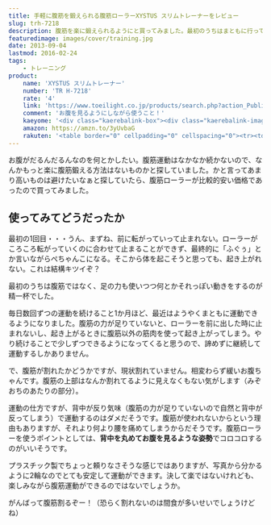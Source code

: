 ```yaml
---
title: 手軽に腹筋を鍛えられる腹筋ローラーXYSTUS スリムトレーナーをレビュー
slug: trh-7218
description: 腹筋を楽に鍛えられるようにと買ってみました。最初のうちはまともに行って帰れないほど負荷が強力です。続けることで少しずつまともにできるようになります。背中を反らして使うと腰を痛めるので、お腹を見るように背中を丸めて使うのがコツだそうです。
featuredimage: images/cover/training.jpg
date: 2013-09-04
lastmod: 2016-02-24
tags: 
    - トレーニング
product:
    name: 'XYSTUS スリムトレーナー'
    number: 'TR H-7218'
    rate: '4'
    link: 'https://www.toeilight.co.jp/products/search.php?action_Public_Product_Detail=true&s_type=&kanri=11548&p=339&start='
    comment: 'お腹を見るようにしながら使うこと！'
    kaeyome: '<div class="kaerebalink-box"><div class="kaerebalink-image"><a href="https://www.amazon.co.jp/exec/obidos/ASIN/B0013CZQZ8/illusionspace-22/ref=nosim/" rel="nofollow" target="_blank"><img src="https://ecx.images-amazon.com/images/I/41yvkI0m1EL._SL160_.jpg" style="border: none;" /></a></div><div class="kaerebalink-info"><div class="kaerebalink-name"><a href="https://www.amazon.co.jp/exec/obidos/ASIN/B0013CZQZ8/illusionspace-22/ref=nosim/" rel="nofollow" target="_blank">XYSTUS(ジスタス) スリムトレーナーTR H-7218</a><div class="kaerebalink-powered-date">posted with <a href="https://kaereba.com" rel="nofollow" target="_blank">カエレバ</a></div></div><div class="kaerebalink-detail"> TOEI LIGHT(トーエイライト)     </div><div class="kaerebalink-link1"><div class="shoplinkamazon"><a href="https://www.amazon.co.jp/gp/search?keywords=TR%20H-7218&__mk_ja_JP=%83J%83%5E%83J%83i&tag=illusionspace-22" rel="nofollow" target="_blank" title="アマゾン" >Amazonで購入</a></div><div class="shoplinkrakuten"><a href="https://hb.afl.rakuten.co.jp/hgc/0e95387f.f2aef20d.0e953880.25e412bd/?pc=http%3A%2F%2Fsearch.rakuten.co.jp%2Fsearch%2Fmall%2FTR%2520H-7218%2F-%2Ff.1-p.1-s.1-sf.0-st.A-v.2%3Fx%3D0%26scid%3Daf_ich_link_urltxt%26m%3Dhttp%3A%2F%2Fm.rakuten.co.jp%2F" rel="nofollow" target="_blank" title="楽天市場" >楽天市場で購入</a></div></div></div><div class="booklink-footer" style="clear: left"></div></div>'
    amazon: https://amzn.to/3yUvbaG
    rakuten: '<table border="0" cellpadding="0" cellspacing="0"><tr><td valign="top"><div style="border:1px solid;margin:0px;padding:6px 0px;width:120px;text-align:center;float:left"><a href="https://hb.afl.rakuten.co.jp/hgc/11b1bb94.b2a324b4.11b1bb95.d0c9ac2b/?pc=http%3a%2f%2fitem.rakuten.co.jp%2fshapeshop%2fss0044%2f%3fscid%3daf_link_tbl&m=http%3a%2f%2fm.rakuten.co.jp%2fshapeshop%2fi%2f10012413%2f" target="_blank"><img src="https://hbb.afl.rakuten.co.jp/hgb/?pc=http%3a%2f%2fthumbnail.image.rakuten.co.jp%2f%400_mall%2fshapeshop%2fcabinet%2fss0044.jpg%3f_ex%3d80x80&m=http%3a%2f%2fthumbnail.image.rakuten.co.jp%2f%400_mall%2fshapeshop%2fcabinet%2fss0044.jpg%3f_ex%3d64x64" alt="【腹筋トレーニング器具】ボディ全体を鍛えられるローラー運動！【筋..." border="0" style="margin:0px;padding:0px"></a><p style="font-size:12px;line-height:1.4em;text-align:left;margin:0px;padding:2px 6px"><a href="https://hb.afl.rakuten.co.jp/hgc/11b1bb94.b2a324b4.11b1bb95.d0c9ac2b/?pc=http%3a%2f%2fitem.rakuten.co.jp%2fshapeshop%2fss0044%2f%3fscid%3daf_link_tbl&m=http%3a%2f%2fm.rakuten.co.jp%2fshapeshop%2fi%2f10012413%2f" target="_blank">【腹筋トレーニング器具】ボディ全体を鍛えられるローラー運動！【筋...</a> </div></td></tr></table>'
---
```


お腹がだるんだるんなのを何とかしたい。腹筋運動はなかなか続かないので、なんかもっと楽に腹筋鍛える方法はないものかと探していました。かと言ってあまり高いものは避けたいなぁと探していたら、腹筋ローラーが比較的安い価格であったので買ってみました。

## 使ってみてどうだったか

最初の1回目・・・うん、まずね、前に転がっていって止まれない。ローラーがころころ転がっていくのに合わせて止まることができず、最終的に「ふぐぅ」とか言いながらぺちゃんこになる。そこから体を起こそうと思っても、起き上がれない。これは結構キツイぞ？

最初のうちは腹筋ではなく、足の力も使いつつ何とかそれっぽい動きをするのが精一杯でした。

毎日数回ずつの運動を続けること1か月ほど、最近はようやくまともに運動できるようになりました。腹筋の力が足りていないと、ローラーを前に出した時に止まれないし、起き上がるときに腹筋以外の筋肉を使って起き上がってしまう。やり続けることで少しずつできるようになってくると思うので、諦めずに継続して運動するしかありません。

で、腹筋が割れたかどうかですが、現状割れていません。相変わらず緩いお腹ちゃんです。腹筋の上部はなんか割れてるように見えなくもない気がします（みぞおちのあたりの部分）。

運動の仕方ですが、背中が反り気味（腹筋の力が足りていないので自然と背中が反ってしまう）で運動するのはダメだそうです。腹筋が使われないからという理由もありますが、それより何より腰を痛めてしまうからだそうです。腹筋ローラーを使うポイントとしては、<strong>背中を丸めてお腹を見るような姿勢</strong>でコロコロするのがいいそうです。

プラスチック製でちょっと頼りなさそうな感じではありますが、写真から分かるように2輪なのでとても安定して運動ができます。決して楽ではないけれども、楽しみながら腹筋運動ができるのではないでしょうか。

がんばって腹筋割るぞー！（恐らく割れないのは間食が多いせいでしょうけどね）

